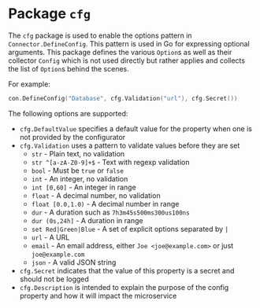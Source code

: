 # Package `cfg`

The `cfg` package is used to enable the options pattern in `Connector.DefineConfig`. This pattern is used in Go for expressing optional arguments. This package defines the various `Option`s as well as their collector `Config` which is not used directly but rather applies and collects the list of `Option`s behind the scenes.

For example:

```go
con.DefineConfig("Database", cfg.Validation("url"), cfg.Secret())
```

The following options are supported:

* `cfg.DefaultValue` specifies a default value for the property when one is not provided by the configurator
* `cfg.Validation` uses a pattern to validate values before they are set
	* `str` - Plain text, no validation
	* `str ^[a-zA-Z0-9]+$` - Text with regexp validation
	* `bool` - Must be `true` or `false`
	* `int` - An integer, no validation
	* `int [0,60]` - An integer in range
	* `float` - A decimal number, no validation
	* `float [0.0,1.0)` - A decimal number in range
	* `dur` - A duration such as `7h3m45s500ms300us100ns`
	* `dur (0s,24h]` - A duration in range
	* `set Red|Green|Blue` - A set of explicit options separated by `|`
	* `url` - A URL
	* `email` - An email address, either `Joe <joe@example.com>` or just `joe@example.com`
	* `json` - A valid JSON string
* `cfg.Secret` indicates that the value of this property is a secret and should not be logged
* `cfg.Description` is intended to explain the purpose of the config property and how it will impact the microservice
